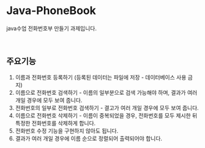 # Java-PhoneBook
java수업 전화번호부 만들기 과제입니다.

<br>

## 주요기능

1. 이름과 전화번호 등록하기 (등록된 데이터는 파일에 저장 - 데이터베이스 사용 금지)
2. 이름으로 전화번호 검색하기 - 이름의 일부분으로 검색 가능해야 하며, 결과가 여러 개일 경우에 모두 보여 줍니다. 
3. 전화번호의 일부로 전화번호 검색하기 - 결고가 여러 개일 경우에 모두 보여 줍니다.
4. 이름으로 전화번호 삭제하기 - 이름이 중복되었을 경우, 전화번호를 모두 제시한 뒤 특정한 전화번호를 삭제하게 합니다.
5. 전화번호 수정 기능을 구현하지 않아도 됩니다.
6. 결과가 여러 개일 경우에 이름 순으로 정렬되어 출력되어야 합니다.
